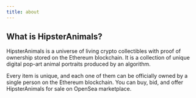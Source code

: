 ```yaml
---
title: about
---
```


## What is HipsterAnimals?

HipsterAnimals is a universe of living crypto collectibles with proof of ownership stored on the Ethereum blockchain. It is a collection of unique digital pop-art animal portraits produced by an algorithm.

Every item is unique, and each one of them can be officially owned by a single person on the Ethereum blockchain. You can buy, bid, and offer HipsterAnimals for sale on OpenSea marketplace.

